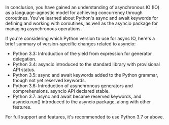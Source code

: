 In conclusion, you have gained an understanding of asynchronous IO (IO) as a language-agnostic model for achieving concurrency through coroutines. You've learned about Python's async and await keywords for defining and working with coroutines, as well as the asyncio package for managing asynchronous operations.

If you're considering which Python version to use for async IO, here's a brief summary of version-specific changes related to asyncio:

- Python 3.3: Introduction of the yield from expression for generator delegation.
- Python 3.4: asyncio introduced to the standard library with provisional API status.
- Python 3.5: async and await keywords added to the Python grammar, though not yet reserved keywords.
- Python 3.6: Introduction of asynchronous generators and comprehensions. asyncio API declared stable.
- Python 3.7: async and await became reserved keywords, and asyncio.run() introduced to the asyncio package, along with other features.

For full support and features, it's recommended to use Python 3.7 or above.